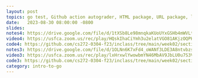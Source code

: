 ```yaml
---
layout: post
topics: go test, Github action autograder, HTML package, URL package, lab02 design sketch
date:   2023-08-30 08:00:00 -0800
slides: 
notes4: https://drive.google.com/file/d/1tXSb8Le98mnqkaKUoUYxGSHb4mWVLtKO/view?usp=drive_link
video4: https://usfca.zoom.us/rec/play/HQskIhaCiYmh3u2elatVGO81AKjzOQPHNpYBy5n74RpKRUy_oKTxYnX5k8as52dcpKjjQcvGvKdrAmZ4.ywyKW23GLl2_UmbR?canPlayFromShare=true&from=share_recording_detail&continueMode=true&componentName=rec-play&originRequestUrl=https%3A%2F%2Fusfca.zoom.us%2Frec%2Fshare%2FDn1TU-DPQx1_xqLHqYRLccUZ0qybdorxwMEn4ASwVpcuElWDfHtOOqOluA-sC69e.Wx8zU5AVIFZmDycm
code4: https://github.com/cs272-0304-f23/inclass/tree/main/week02/section04/test
notes3: https://drive.google.com/file/d/1OLNn6K7xFd4_oWANf3LDE3A8ntvbzs8T/view?usp=drive_link
video3: https://usfca.zoom.us/rec/play/lxHrxwlYwowbmYN46MbAV9JbLU0u7S3VSvQ6QSlanx4yLs5pM39WX5gyI25zBew9LZXn8WEt4rbH-OTG.32p_zZfjIU9ljqcj?canPlayFromShare=true&from=share_recording_detail&continueMode=true&componentName=rec-play&originRequestUrl=https%3A%2F%2Fusfca.zoom.us%2Frec%2Fshare%2F3C6YtnVoRRyOQz2-Ge1VnKtcC6iogZUI12PIyzOGCi0K119l1TokdSuizPgoiMB1.NM70xZJXzEc38Nx_
code3: https://github.com/cs272-0304-f23/inclass/tree/main/week02/section03/test
category: intro-to-go
---
```

